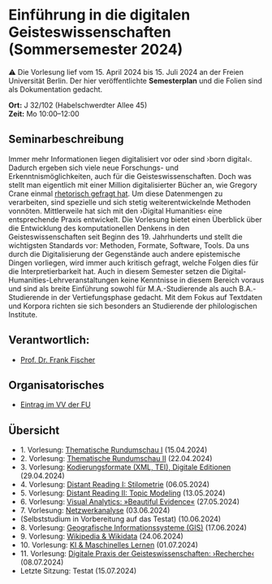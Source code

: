 # Einführung in die digitalen Geisteswissenschaften (Sommersemester 2024)

:warning: Die Vorlesung lief vom 15. April 2024 bis 15. Juli 2024 an der Freien Universität Berlin. Der hier veröffentlichte **Semesterplan** und die Folien sind als Dokumentation gedacht.

**Ort:** J 32/102 (Habelschwerdter Allee 45) \
**Zeit:** Mo 10:00–12:00

## Seminarbeschreibung

Immer mehr Informationen liegen digitalisiert vor oder sind ›born digital‹. Dadurch ergeben sich viele neue Forschungs- und Erkenntnismöglichkeiten, auch für die Geisteswissenschaften. Doch was stellt man eigentlich mit einer Million digitalisierter Bücher an, wie Gregory Crane einmal [rhetorisch gefragt hat](https://doi.org/10.1045/march2006-crane). Um diese Datenmengen zu verarbeiten, sind spezielle und sich stetig weiterentwickelnde Methoden vonnöten. Mittlerweile hat sich mit den ›Digital Humanities‹ eine entsprechende Praxis entwickelt. Die Vorlesung bietet einen Überblick über die Entwicklung des komputationellen Denkens in den Geisteswissenschaften seit Beginn des 19. Jahrhunderts und stellt die wichtigsten Standards vor: Methoden, Formate, Software, Tools. Da uns durch die Digitalisierung der Gegenstände auch andere epistemische Dingen vorliegen, wird immer auch kritisch gefragt, welche Folgen dies für die Interpretierbarkeit hat. Auch in diesem Semester setzen die Digital-Humanities-Lehrveranstaltungen keine Kenntnisse in diesem Bereich voraus und sind als breite Einführung sowohl für M.A.-Studierende als auch B.A.-Studierende in der Vertiefungsphase gedacht. Mit dem Fokus auf Textdaten und Korpora richten sie sich besonders an Studierende der philologischen Institute.

## Verantwortlich:

- [Prof. Dr. Frank Fischer](https://lehkost.github.io/)

## Organisatorisches

- [Eintrag im VV der FU](https://www.fu-berlin.de/vv/de/lv/870164)

## Übersicht

- 1\. Vorlesung: [Thematische Rundumschau I](https://bit.ly/dhe1504) (15.04.2024)
- 2\. Vorlesung: [Thematische Rundumschau II](https://bit.ly/dh2204) (22.04.2024)
- 3\. Vorlesung: [Kodierungsformate (XML, TEI), Digitale Editionen](https://bit.ly/dhe2904) (29.04.2024)
- 4\. Vorlesung: [Distant Reading I: Stilometrie](https://bit.ly/dhe65) (06.05.2024)
- 5\. Vorlesung: [Distant Reading II: Topic Modeling](https://bit.ly/dh135) (13.05.2024)
- 6\. Vorlesung: [Visual Analytics: »Beautiful Evidence«](https://bit.ly/dh275) (27.05.2024)
- 7\. Vorlesung: [Netzwerkanalyse](https://bit.ly/dh36) (03.06.2024)
- (Selbststudium in Vorbereitung auf das Testat) (10.06.2024)
- 8\. Vorlesung: [Geografische Informationssysteme (GIS)](https://bit.ly/dh176) (17.06.2024)
- 9\. Vorlesung: [Wikipedia &amp; Wikidata](https://bit.ly/dhe246) (24.06.2024)
- 10\. Vorlesung: [KI &amp; Maschinelles Lernen](https://bit.ly/dh17) (01.07.2024)
- 11\. Vorlesung: [Digitale Praxis der Geisteswissenschaften: ›Recherche‹](https://bit.ly/dhe87) (08.07.2024)
- Letzte Sitzung: Testat (15.07.2024)
